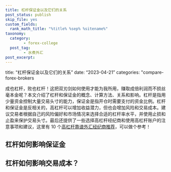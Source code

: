 ```yaml
---
title: 杠杆保证金以及它们的关系
post_status: publish
skip_file: yes
custom_fields:
  rank_math_title: "%title% %sep% %sitename%"
taxonomy:
  category:
        - forex-college
  post_tag:
        - 水煮外汇
post_excerpt: 
---
```

title: “杠杆保证金以及它们的关系” date: “2023-04-21” categories: "compare-forex-brokers

成也杠杆，败也杠杆！这把双刃剑如何使用才能为我所用，赚取成倍利润而不损丝毫本金呢？本文介绍了杠杆和保证金的概念、计算方法、关系和影响。杠杆是指用少量资金控制大量交易头寸的能力，保证金是指开仓时需要支付的资金比例。杠杆和保证金是反相关的，高杠杆可以增加收益潜力，但也会增加风险和交易成本。建议交易者根据自己的风险偏好和市场情况来选择合适的杠杆率水平，并使用止损和止盈来保护交易头寸。最后还提供了一些选择高杠杆经纪商和使用高杠杆账户的注意事项和建议，这里有 10 个[高杠杆靠谱外汇经纪商推荐](https://we.laowei8.com/top-10-brokers.html)，可以做个参考！

## 杠杆如何影响保证金

## 杠杆如何影响交易成本？